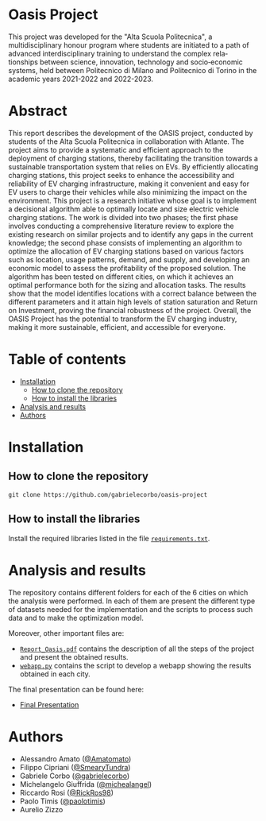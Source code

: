 <!-- omit from toc -->
# Oasis Project

This project was developed for the "Alta Scuola Politecnica", a multidisciplinary honour program where students are initiated to a path of advanced interdisciplinary training to understand the complex rela‑
tionships between science, innovation, technology and socio‑economic systems, held between Politecnico di Milano and Politecnico di Torino in the academic years 2021-2022 and 2022-2023.

# Abstract

This report describes the development of the OASIS project, conducted by
students of the Alta Scuola Politecnica in collaboration with Atlante. The
project aims to provide a systematic and efficient approach to the deployment
of charging stations, thereby facilitating the transition towards a sustainable
transportation system that relies on EVs. By efficiently allocating charging
stations, this project seeks to enhance the accessibility and reliability of EV
charging infrastructure, making it convenient and easy for EV users to charge
their vehicles while also minimizing the impact on the environment. This
project is a research initiative whose goal is to implement a decisional algorithm
able to optimally locate and size electric vehicle charging stations. The work
is divided into two phases; the first phase involves conducting a comprehensive
literature review to explore the existing research on similar projects and to
identify any gaps in the current knowledge; the second phase consists of
implementing an algorithm to optimize the allocation of EV charging stations
based on various factors such as location, usage patterns, demand, and supply,
and developing an economic model to assess the profitability of the proposed
solution. The algorithm has been tested on different cities, on which it achieves
an optimal performance both for the sizing and allocation tasks. The results
show that the model identifies locations with a correct balance between the
different parameters and it attain high levels of station saturation and Return
on Investment, proving the financial robustness of the project. Overall, the
OASIS Project has the potential to transform the EV charging industry,
making it more sustainable, efficient, and accessible for everyone.

<!-- omit from toc -->
# Table of contents

- [Installation](#installation)
  - [How to clone the repository](#how-to-clone-the-repository)
  - [How to install the libraries](#how-to-install-the-libraries)
- [Analysis and results](#analysis-and-results)
- [Authors](#authors)

# Installation

## How to clone the repository

```
git clone https://github.com/gabrielecorbo/oasis-project
```

## How to install the libraries

Install the required libraries listed in the file [`requirements.txt`](./requirements.txt).

# Analysis and results

The repository contains different folders for each of the 6 cities on which the analysis were performed. In each of them are present the different type of datasets needed for the implementation and the scripts to process such data and to make the optimization model.

Moreover, other important files are:

- [`Report_Oasis.pdf`](./Report_Oasis.pdf) contains the description of all the steps of the project and present the obtained results.
- [`webapp.py`](./webapp.py) contains the script to develop a webapp showing the results obtained in each city.

The final presentation can be found here:

- [Final Presentation](./OASIS%20Final%20Presentation.pptx)

# Authors

- Alessandro Amato ([@Amatomato](https://www.github.com/Amatomato))
- Filippo Cipriani ([@SmearyTundra](https://www.github.com/SmearyTundra))
- Gabriele Corbo ([@gabrielecorbo](https://www.github.com/gabrielecorbo))
- Michelangelo Giuffrida ([@michealangel](https://www.github.com/michealangel))
- Riccardo Rosi ([@RickRos98](https://www.github.com/RickRos98))
- Paolo Timis ([@paolotimis](https://www.github.com/paolotimis))
- Aurelio Zizzo






